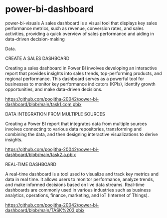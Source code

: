 # power-bi-dashboard
power-bi-visuals A sales dashboard is a visual tool that displays key sales performance metrics, such as revenue, conversion rates, and sales activities, providing a quick overview of sales performance and aiding in data-driven decision-making


Data.





CREATE A SALES DASHBOARD

Creating a sales dashboard in Power BI involves developing an interactive report that provides insights into sales trends, top-performing products, and regional performance. This dashboard serves as a powerful tool for businesses to monitor key performance indicators (KPIs), identify growth opportunities, and make data-driven decisions.







https://github.com/poojitha-20042/power-bi-dashboard/blob/main/task1.com.pbix






DATA INTEGRATION FROM MULTIPLE SOURCES

Creating a Power BI report that integrates data from multiple sources involves connecting to various data repositories, transforming and combining the data, and then designing interactive visualizations to derive insights.




https://github.com/poojitha-20042/power-bi-dashboard/blob/main/task2.a.pbix






REAL-TIME DASHBOARD

A real-time dashboard is a tool used to visualize and track key metrics and data in real time. It allows users to monitor performance, analyze trends, and make informed decisions based on live data streams. Real-time dashboards are commonly used in various industries such as business analytics, operations, finance, marketing, and IoT (Internet of Things).










https://github.com/poojitha-20042/power-bi-dashboard/blob/main/TASK%203.pbix


















